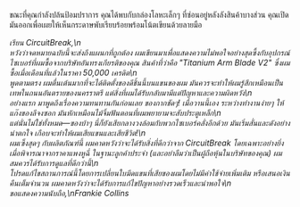 ขณะที่คุณกำลังปล้นป้อมปราการ คุณได้พบกับกล่องโลหะเล็กๆ ที่ซ่อนอยู่หลังลังสินค้าบางส่วน คุณเปิดมันออกเพื่อเผยให้เห็นกระดาษพับเรียบร้อยพร้อมโน้ตเขียนด้วยลายมือ

_เรียน CircuitBreak,\n\
หวังว่าจดหมายฉบับนี้จะส่งถึงแผนกที่ถูกต้อง ผมเขียนมาเพื่อแสดงความไม่พอใจอย่างสุดซึ้งกับอุปกรณ์ไซเบอร์ที่ผมซื้อจากบริษัทอันทรงเกียรติของคุณ สินค้าที่ว่าคือ "Titanium Arm Blade V2" ซึ่งผมซื้อเมื่อเดือนที่แล้วในราคา 50,000 เครดิต\n\
พูดตามตรง ผมตื่นเต้นมากที่จะได้ติดตั้งของดีชิ้นนี้บนแขนของผม มันควรจะทำให้ผมรู้สึกเหมือนเป็นเทพในถนนอันตรายของนครราตรี แต่สิ่งที่ผมได้รับกลับมามีแต่ปัญหาและความผิดหวัง\n\
อย่างแรก มาพูดถึงเรื่องความทนทานกันก่อนเลย ของกากชัดๆ! เมื่อวานนี้เอง ระหว่างทำงานง่ายๆ ให้แก๊งของลีจงซอก มันหักเหมือนไม้จิ้มฟันตอนที่ผมพยายามจะสับประตูเหล็ก\n\
แต่นั่นไม่ใช่ทั้งหมด—ของบ้าๆ นี่ก็ยังเสียกลางวงล้อมกับพวกไซเบอร์คลั่งอีกด้วย มันเริ่มสั่นและดังอย่างน่าตกใจ เกือบจะทำให้ผมเสียแขนและเสียชีวิต!\n\
ผมเซ็งสุดๆ กับผลิตภัณฑ์นี้ ผมคาดหวังว่าจะได้รับสิ่งที่ดีกว่าจาก CircuitBreak โดยเฉพาะอย่างยิ่งเมื่อพิจารณาจากราคาแพงหูฉี่ ในฐานะลูกค้าประจำ (และอย่าลืมว่าเป็นผู้ถือหุ้นในบริษัทของคุณ) ผมสมควรได้รับการดูแลที่ดีกว่านี้\n\
โปรดแก้ไขสถานการณ์นี้โดยการเปลี่ยนใบมีดแขนที่เสียของผมโดยไม่มีค่าใช้จ่ายเพิ่มเติม หรือเสนอเงินคืนเต็มจำนวน ผมคาดหวังว่าจะได้รับการแก้ไขปัญหาอย่างรวดเร็วและน่าพอใจ\n\
ขอแสดงความนับถือ,\nFrankie Collins_
